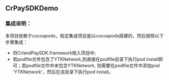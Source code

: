 ## CrPaySDKDemo
### 集成说明：
本项目依赖于cocoapods，假定集成项目是以cocoapods搭建的，然后按照以下步骤集成：
* 将CrlandPaySDK.framework拖入项目中;
* 若podfile文件包含了YTKNetwork,则直接在podfile目录下执行pod install即可；若podfile文件中未包含YTKNetwork,
 则需要在podfile文件中添加pod 'YTKNetwork'，然后在该目录下执行pod install。
